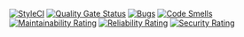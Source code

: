 [![StyleCI](https://github.styleci.io/repos/476856382/shield?branch=developer)](https://github.styleci.io/repos/476856382?branch=developer)
[![Quality Gate Status](https://sonarcloud.io/api/project_badges/measure?project=TahsinGokalp_stories-web&metric=alert_status)](https://sonarcloud.io/summary/new_code?id=TahsinGokalp_stories-web)
[![Bugs](https://sonarcloud.io/api/project_badges/measure?project=TahsinGokalp_stories-web&metric=bugs)](https://sonarcloud.io/summary/new_code?id=TahsinGokalp_stories-web)
[![Code Smells](https://sonarcloud.io/api/project_badges/measure?project=TahsinGokalp_stories-web&metric=code_smells)](https://sonarcloud.io/summary/new_code?id=TahsinGokalp_stories-web)
[![Maintainability Rating](https://sonarcloud.io/api/project_badges/measure?project=TahsinGokalp_stories-web&metric=sqale_rating)](https://sonarcloud.io/summary/new_code?id=TahsinGokalp_stories-web)
[![Reliability Rating](https://sonarcloud.io/api/project_badges/measure?project=TahsinGokalp_stories-web&metric=reliability_rating)](https://sonarcloud.io/summary/new_code?id=TahsinGokalp_stories-web)
[![Security Rating](https://sonarcloud.io/api/project_badges/measure?project=TahsinGokalp_stories-web&metric=security_rating)](https://sonarcloud.io/summary/new_code?id=TahsinGokalp_stories-web)
